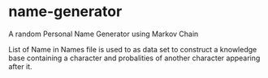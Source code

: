 # name-generator
A random Personal Name Generator using Markov Chain

List of Name in Names file is used to as data set to construct a knowledge base containing a character and probalities of another character appearing after it.
